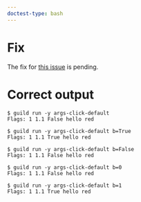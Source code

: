 ```yaml
---
doctest-type: bash
---
```


# Fix

The fix for [this issue](https://github.com/guildai/guildai/issues/366) is pending.

# Correct output

    $ guild run -y args-click-default
    Flags: 1 1.1 False hello red
    
    $ guild run -y args-click-default b=True
    Flags: 1 1.1 True hello red

    $ guild run -y args-click-default b=False
    Flags: 1 1.1 False hello red

    $ guild run -y args-click-default b=0
    Flags: 1 1.1 False hello red

    $ guild run -y args-click-default b=1
    Flags: 1 1.1 True hello red